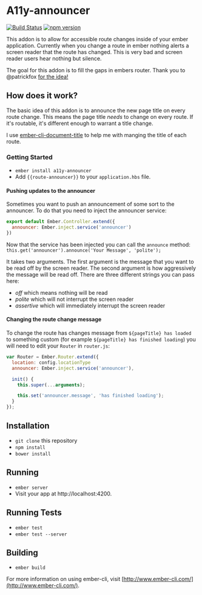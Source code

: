 # A11y-announcer
[![Build Status](https://travis-ci.org/ember-a11y/a11y-announcer.svg?branch=master)](https://travis-ci.org/ember-a11y/a11y-announcer)
[![npm version](https://badge.fury.io/js/a11y-announcer.svg)](http://badge.fury.io/js/a11y-announcer)

This addon is to allow for accessible route changes inside of your ember application.
Currently when you change a route in ember nothing alerts a screen reader that the route
has changed. This is very bad and screen reader users hear nothing but silence.

The goal for this addon is to fill the gaps in embers router. Thank you to
@patrickfox [for the idea!](https://vimeo.com/117614181)

## How does it work?
The basic idea of this addon is to announce the new page title on every route
change. This means the page title _needs_ to change on every route. If it's
routable, it's different enough to warrant a title change.

I use [ember-cli-document-title](https://github.com/kimroen/ember-cli-document-title) to help me with manging the title of each route.

### Getting Started

- `ember install a11y-announcer`
- Add `{{route-announcer}}` to your `application.hbs` file.

#### Pushing updates to the announcer

Sometimes you want to push an announcement of some sort to the announcer.
To do that you need to inject the announcer service:

```js
export default Ember.Controller.extend({
  announcer: Ember.inject.service('announcer')
})
```
Now that the service has been injected you can call the `announce` method:
`this.get('announcer').announce('Your Message', 'polite');`

It takes two arguments. The first argument is the message that you want to be
read off by the screen reader. The second argument is how aggressively the message
will be read off. There are three different strings you can pass here:
- _off_ which means nothing will be read
- _polite_ which will not interrupt the screen reader
- _assertive_ which will immediately interrupt the screen reader

#### Changing the route change message

To change the route has changes message from `${pageTitle} has loaded` to
something custom (for example `${pageTitle} has finished loading`) you will
need to edit your `Router` in `router.js`:

```js
var Router = Ember.Router.extend({
  location: config.locationType
  announcer: Ember.inject.service('announcer'),

  init() {
    this.super(...arguments);

    this.set('announcer.message', 'has finished loading');
  }
});
```

## Installation

* `git clone` this repository
* `npm install`
* `bower install`

## Running

* `ember server`
* Visit your app at http://localhost:4200.

## Running Tests

* `ember test`
* `ember test --server`

## Building

* `ember build`

For more information on using ember-cli, visit [http://www.ember-cli.com/](http://www.ember-cli.com/).
